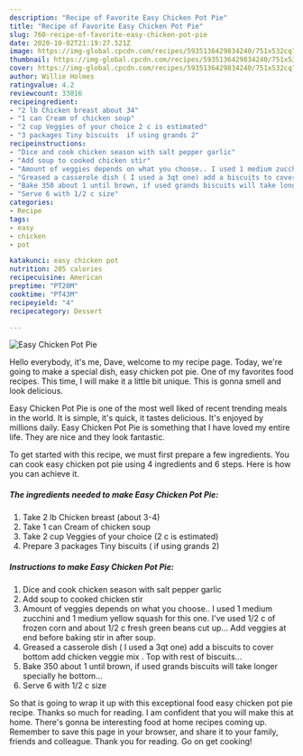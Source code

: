 ```yaml
---
description: "Recipe of Favorite Easy Chicken Pot Pie"
title: "Recipe of Favorite Easy Chicken Pot Pie"
slug: 760-recipe-of-favorite-easy-chicken-pot-pie
date: 2020-10-02T21:19:27.521Z
image: https://img-global.cpcdn.com/recipes/5935136429834240/751x532cq70/easy-chicken-pot-pie-recipe-main-photo.jpg
thumbnail: https://img-global.cpcdn.com/recipes/5935136429834240/751x532cq70/easy-chicken-pot-pie-recipe-main-photo.jpg
cover: https://img-global.cpcdn.com/recipes/5935136429834240/751x532cq70/easy-chicken-pot-pie-recipe-main-photo.jpg
author: Willie Holmes
ratingvalue: 4.2
reviewcount: 33016
recipeingredient:
- "2 lb Chicken breast about 34"
- "1 can Cream of chicken soup"
- "2 cup Veggies of your choice 2 c is estimated"
- "3 packages Tiny biscuits  if using grands 2"
recipeinstructions:
- "Dice and cook chicken season with salt pepper garlic"
- "Add soup to cooked chicken stir"
- "Amount of veggies depends on what you choose.. I used 1 medium zucchini and 1 medium yellow squash for this one. I&#39;ve used 1/2 c of frozen corn and about 1/2 c fresh green beans cut up...  Add veggies at end before baking stir in after soup."
- "Greased a casserole dish ( I used a 3qt one) add a biscuits to cover bottom  add chicken veggie mix . Top with rest of biscuits..."
- "Bake 350 about 1 until brown, if used grands biscuits will take longer specially he bottom..."
- "Serve 6 with 1/2 c size"
categories:
- Recipe
tags:
- easy
- chicken
- pot

katakunci: easy chicken pot 
nutrition: 205 calories
recipecuisine: American
preptime: "PT20M"
cooktime: "PT43M"
recipeyield: "4"
recipecategory: Dessert

---
```



![Easy Chicken Pot Pie](https://img-global.cpcdn.com/recipes/5935136429834240/751x532cq70/easy-chicken-pot-pie-recipe-main-photo.jpg)

Hello everybody, it's me, Dave, welcome to my recipe page. Today, we're going to make a special dish, easy chicken pot pie. One of my favorites food recipes. This time, I will make it a little bit unique. This is gonna smell and look delicious.

Easy Chicken Pot Pie is one of the most well liked of recent trending meals in the world. It is simple, it's quick, it tastes delicious. It's enjoyed by millions daily. Easy Chicken Pot Pie is something that I have loved my entire life. They are nice and they look fantastic.




To get started with this recipe, we must first prepare a few ingredients. You can cook easy chicken pot pie using 4 ingredients and 6 steps. Here is how you can achieve it.

<!--inarticleads1-->

##### The ingredients needed to make Easy Chicken Pot Pie:

1. Take 2 lb Chicken breast (about 3-4)
1. Take 1 can Cream of chicken soup
1. Take 2 cup Veggies of your choice (2 c is estimated)
1. Prepare 3 packages Tiny biscuits ( if using grands 2)




<!--inarticleads2-->

##### Instructions to make Easy Chicken Pot Pie:

1. Dice and cook chicken season with salt pepper garlic
1. Add soup to cooked chicken stir
1. Amount of veggies depends on what you choose.. I used 1 medium zucchini and 1 medium yellow squash for this one. I&#39;ve used 1/2 c of frozen corn and about 1/2 c fresh green beans cut up...  Add veggies at end before baking stir in after soup.
1. Greased a casserole dish ( I used a 3qt one) add a biscuits to cover bottom  add chicken veggie mix . Top with rest of biscuits...
1. Bake 350 about 1 until brown, if used grands biscuits will take longer specially he bottom...
1. Serve 6 with 1/2 c size




So that is going to wrap it up with this exceptional food easy chicken pot pie recipe. Thanks so much for reading. I am confident that you will make this at home. There's gonna be interesting food at home recipes coming up. Remember to save this page in your browser, and share it to your family, friends and colleague. Thank you for reading. Go on get cooking!
